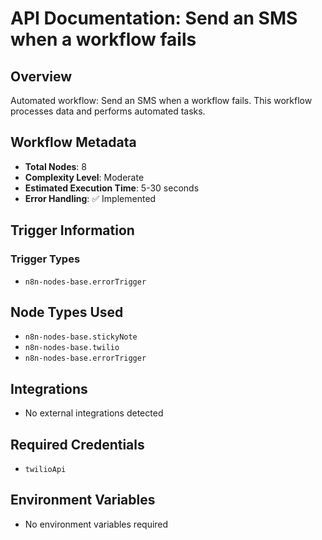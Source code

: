 # API Documentation: Send an SMS when a workflow fails

## Overview
Automated workflow: Send an SMS when a workflow fails. This workflow processes data and performs automated tasks.

## Workflow Metadata
- **Total Nodes**: 8
- **Complexity Level**: Moderate
- **Estimated Execution Time**: 5-30 seconds
- **Error Handling**: ✅ Implemented

## Trigger Information
### Trigger Types
- `n8n-nodes-base.errorTrigger`

## Node Types Used
- `n8n-nodes-base.stickyNote`
- `n8n-nodes-base.twilio`
- `n8n-nodes-base.errorTrigger`

## Integrations
- No external integrations detected

## Required Credentials
- `twilioApi`

## Environment Variables
- No environment variables required
